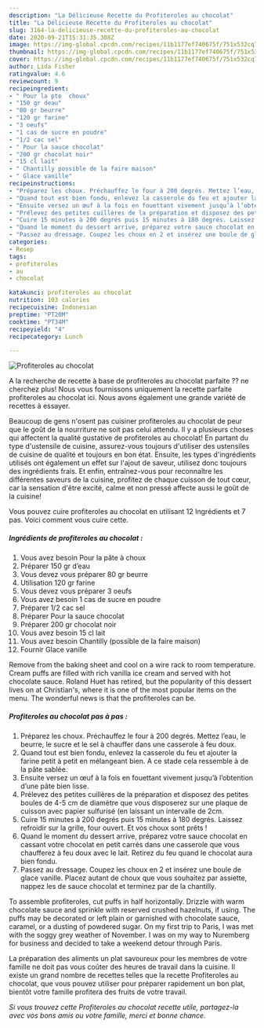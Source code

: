 ```yaml
---
description: "La Délicieuse Recette du Profiteroles au chocolat"
title: "La Délicieuse Recette du Profiteroles au chocolat"
slug: 3164-la-delicieuse-recette-du-profiteroles-au-chocolat
date: 2020-09-21T15:31:35.308Z
image: https://img-global.cpcdn.com/recipes/11b1177ef740675f/751x532cq70/profiteroles-au-chocolat-photo-principale-de-la-recette.jpg
thumbnail: https://img-global.cpcdn.com/recipes/11b1177ef740675f/751x532cq70/profiteroles-au-chocolat-photo-principale-de-la-recette.jpg
cover: https://img-global.cpcdn.com/recipes/11b1177ef740675f/751x532cq70/profiteroles-au-chocolat-photo-principale-de-la-recette.jpg
author: Lida Fisher
ratingvalue: 4.6
reviewcount: 9
recipeingredient:
- " Pour la pte  choux"
- "150 gr deau"
- "80 gr beurre"
- "120 gr farine"
- "3 oeufs"
- "1 cas de sucre en poudre"
- "1/2 cac sel"
- " Pour la sauce chocolat"
- "200 gr chocolat noir"
- "15 cl lait"
- " Chantilly possible de la faire maison"
- " Glace vanille"
recipeinstructions:
- "Préparez les choux. Préchauffez le four à 200 degrés. Mettez l’eau, le beurre, le sucre et le sel à chauffer dans une casserole à feu doux."
- "Quand tout est bien fondu, enlevez la casserole du feu et ajouter la farine petit à petit en mélangeant bien. A ce stade cela ressemble à de la pâte sablée."
- "Ensuite versez un œuf à la fois en fouettant vivement jusqu’à l’obtention d’une pâte bien lisse."
- "Prélevez des petites cuillères de la préparation et disposez des petites boules de 4-5 cm de diamètre que vous disposerez sur une plaque de cuisson avec papier sulfurisé (en laissant un intervalle de 2cm."
- "Cuire 15 minutes à 200 degrés puis 15 minutes à 180 degrés. Laissez refroidir sur la grille, four ouvert. Et vos choux sont prêts !"
- "Quand le moment du dessert arrive, préparez votre sauce chocolat en cassant votre chocolat en petit carrés dans une casserole que vous chaufferez à feu doux avec le lait. Retirez du feu quand le chocolat aura bien fondu."
- "Passez au dressage. Coupez les choux en 2 et insérez une boule de glace vanille. Placez autant de choux que vous souhaitez par assiette, nappez les de sauce chocolat et terminez par de la chantilly."
categories:
- Resep
tags:
- profiteroles
- au
- chocolat

katakunci: profiteroles au chocolat 
nutrition: 103 calories
recipecuisine: Indonesian
preptime: "PT20M"
cooktime: "PT34M"
recipeyield: "4"
recipecategory: Lunch

---
```



![Profiteroles au chocolat](https://img-global.cpcdn.com/recipes/11b1177ef740675f/751x532cq70/profiteroles-au-chocolat-photo-principale-de-la-recette.jpg)

A la recherche de recette à base de profiteroles au chocolat parfaite ?? ne cherchez plus! Nous vous fournissons uniquement la recette parfaite profiteroles au chocolat ici. Nous avons également une grande variété de recettes à essayer.

Beaucoup de gens n'osent pas cuisiner profiteroles au chocolat de peur que le goût de la nourriture ne soit pas celui attendu. Il y a plusieurs choses qui affectent la qualité gustative de profiteroles au chocolat! En partant du type d'ustensile de cuisine, assurez-vous toujours d'utiliser des ustensiles de cuisine de qualité et toujours en bon état. Ensuite, les types d'ingrédients utilisés ont également un effet sur l'ajout de saveur, utilisez donc toujours des ingrédients frais. Et enfin, entraînez-vous pour reconnaître les différentes saveurs de la cuisine, profitez de chaque cuisson de tout cœur, car la sensation d'être excité, calme et non pressé affecte aussi le goût de la cuisine!

<!--inarticleads1-->

Vous pouvez cuire profiteroles au chocolat en utilisant 12 Ingrédients et 7 pas. Voici comment vous cuire cette.

##### Ingrédients de profiteroles au chocolat :

1. Vous avez besoin  Pour la pâte à choux
1. Préparer 150 gr d’eau
1. Vous devez vous préparer 80 gr beurre
1. Utilisation 120 gr farine
1. Vous devez vous préparer 3 oeufs
1. Vous avez besoin 1 cas de sucre en poudre
1. Préparer 1/2 cac sel
1. Préparer  Pour la sauce chocolat
1. Préparer 200 gr chocolat noir
1. Vous avez besoin 15 cl lait
1. Vous avez besoin  Chantilly (possible de la faire maison)
1. Fournir  Glace vanille


Remove from the baking sheet and cool on a wire rack to room temperature. Cream puffs are filled with rich vanilla ice cream and served with hot chocolate sauce. Roland Huet has retired, but the popularity of this dessert lives on at Christian&#39;s, where it is one of the most popular items on the menu. The wonderful news is that the profiteroles can be. 

<!--inarticleads2-->

##### Profiteroles au chocolat pas à pas :

1. Préparez les choux. Préchauffez le four à 200 degrés. Mettez l’eau, le beurre, le sucre et le sel à chauffer dans une casserole à feu doux.
1. Quand tout est bien fondu, enlevez la casserole du feu et ajouter la farine petit à petit en mélangeant bien. A ce stade cela ressemble à de la pâte sablée.
1. Ensuite versez un œuf à la fois en fouettant vivement jusqu’à l’obtention d’une pâte bien lisse.
1. Prélevez des petites cuillères de la préparation et disposez des petites boules de 4-5 cm de diamètre que vous disposerez sur une plaque de cuisson avec papier sulfurisé (en laissant un intervalle de 2cm.
1. Cuire 15 minutes à 200 degrés puis 15 minutes à 180 degrés. Laissez refroidir sur la grille, four ouvert. Et vos choux sont prêts !
1. Quand le moment du dessert arrive, préparez votre sauce chocolat en cassant votre chocolat en petit carrés dans une casserole que vous chaufferez à feu doux avec le lait. Retirez du feu quand le chocolat aura bien fondu.
1. Passez au dressage. Coupez les choux en 2 et insérez une boule de glace vanille. Placez autant de choux que vous souhaitez par assiette, nappez les de sauce chocolat et terminez par de la chantilly.


To assemble profiteroles, cut puffs in half horizontally. Drizzle with warm chocolate sauce and sprinkle with reserved crushed hazelnuts, if using. The puffs may be decorated or left plain or garnished with chocolate sauce, caramel, or a dusting of powdered sugar. On my first trip to Paris, I was met with the soggy grey weather of November. I was on my way to Nuremberg for business and decided to take a weekend detour through Paris. 

<!--inarticleads1-->

<p>
La préparation des aliments un plat savoureux pour les membres de votre famille ne doit pas vous coûter des heures de travail dans la cuisine. Il existe un grand nombre de recettes telles que la recette Profiteroles au chocolat, que vous pouvez utiliser pour préparer rapidement un bon plat, bientôt votre famille profitera des fruits de votre travail.
</p>

<p>
<i>Si vous trouvez cette Profiteroles au chocolat recette utile, partagez-la avec vos bons amis ou votre famille, merci et bonne chance.</i>
</p>
